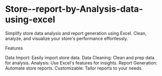 # Store--report-by-Analysis-data-using-excel
Simplify store data analysis and report generation using Excel. Clean, analyze, and visualize your store's performance effortlessly.

Features

Data Import: Easily import store data.
Data Cleaning: Clean and prep data for analysis.
Analysis: Use Excel's features for insights.
Report Generation: Automate store reports.
Customizable: Tailor reports to your needs.
